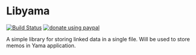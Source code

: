 # Libyama
[![Build Status](https://travis-ci.org/aragaer/libyama.svg?branch=master)](https://travis-ci.org/aragaer/libyama)
[![donate using paypal](https://www.paypalobjects.com/en_US/i/btn/btn_donate_SM.gif)](https://www.paypal.com/cgi-bin/webscr?cmd=_donations&business=aragaer@gmail.com&lc=RU&item_name=LIBYAMA&currency_code=USD&bn=PP-DonationsBF:btn_donate_SM.gif:NonHosted)

A simple library for storing linked data in a single file. Will be used to store memos in Yama application.

